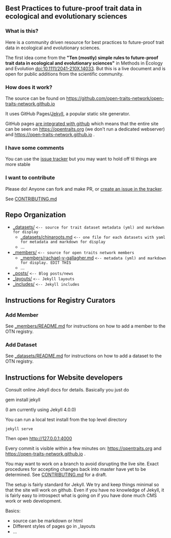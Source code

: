 ## Best Practices to future-proof trait data in ecological and evolutionary sciences

### What is this?

Here is a community driven resource for best practices to future-proof trait data in ecological and evolutionary sciences.

The first idea come from the **"Ten (mostly) simple rules to future-proof trait data in ecological and evolutionary sciences"** in Methods in Ecology and Evolution  [doi:10.1111/2041-210X.14033](https://doi.org/10.1111/2041-210X.14033). But this is a live document and is open for public additions from the scientific community. 


### How does it work?

The source can be found on https://github.com/open-traits-network/open-traits-network.github.io

It uses GitHub Pages/[Jekyll](https://en.wikipedia.org/wiki/Jekyll_%28software%29),
a popular static site generator.

GitHub pages [are integrated with github](https://help.github.com/articles/using-jekyll-with-pages/)
which means that the entire site can be seen on https://opentraits.org (we don't run a dedicated webserver) and https://open-traits-network.github.io . 

### I have some comments

You can use the [issue tracker](https://github.com/open-traits-network/open-traits-network.github.io/issues) but you may want to hold off til things are more stable

### I want to contribute

Please do! Anyone can fork and make PR, or [create an issue in the tracker](https://github.com/open-traits-network/open-traits-network.github.io/issues).

See [CONTRIBUTING.md](CONTRIBUTING.md)

## Repo Organization

 * [_datasets/](_datasets/)   `<-- source for trait dataset metadata (yml) and markdown for display`
    * [_datasets/chinaroots.md](_datasets/chinaroots.md)  `<-- one file for each datasets with yaml for metadata and markdown for display`
    * ...
 * [_members/](_members/)  `<-- source for open traits network members`
    * [_members/rachael-v-gallagher.md](_members/rachael-v-gallagher.md)  `<-- metadata (yml) and markdown for display. EDIT THIS`
    * ...
 * [_posts/](_posts) `<-- Blog posts/news`
 * [_layouts/](_layouts) `<-- Jekyll layouts`
 * [_includes/](_includes) `<-- Jekyll includes`

 ## Instructions for Registry Curators

### Add Member

See [_members/README.md](_members/README.md) for instructions on how to add a member to the OTN registry.

### Add Dataset

See [_datasets/README.md](_datasets/README.md) for instructions on how to add a dataset to the OTN registry.

## Instructions for Website developers

Consult online Jekyll docs for details. Basically you just do

   gem install jekyll

(I am currently using Jekyll 4.0.0)

You can run a local test install from the top level directory

    jekyll serve

Then open http://127.0.0.1:4000

Every commit is visible within a few minutes on: https://opentraits.org and https://open-traits-network.github.io .

You may want to work on a branch to avoid disrupting the live
site. Exact procedures for accepting changes back into master have yet
to be determined. See [CONTRIBUTING.md](CONTRIBUTING.md) for a draft.

The setup is fairly standard for Jekyll. We try and keep things minimal 
so that the site will work on github. Even if you have no knowledge of Jekyll, 
it is fairly easy to introspect what is going on if you have done much CMS work or
web development.

Basics:

 * source can be markdown or html
 * Different styles of pages go in _layouts
 * ...
